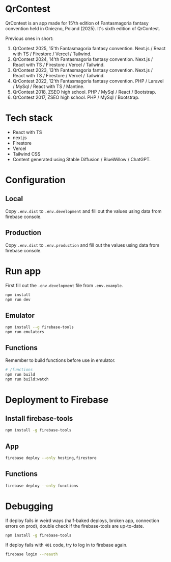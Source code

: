 # QrContest
QrContest is an app made for 15'th edition of Fantasmagoria fantasy convention held in Gniezno, Poland (2025).
It's sixth edition of QrContest.

Previous ones in short:
1. QrContest 2025, 15'th Fantasmagoria fantasy convention. Next.js / React with TS / Firestore / Vercel / Tailwind.
2. QrContest 2024, 14'th Fantasmagoria fantasy convention. Next.js / React with TS / Firestore / Vercel / Tailwind.
3. QrContest 2023, 13'th Fantasmagoria fantasy convention. Next.js / React with TS / Firestore / Vercel / Tailwind.
4. QrContest 2022, 12'th Fantasmagoria fantasy convention. PHP / Laravel / MySql / React with TS / Mantine.
5. QrContest 2018, ZSEO high school. PHP / MySql / React / Bootstrap.
6. QrContest 2017, ZSEO high school. PHP / MySql / Bootstrap.

# Tech stack
- React with TS
- next.js
- Firestore
- Vercel
- Tailwind CSS
- Content generated using Stable Diffusion / BlueWillow / ChatGPT.


# Configuration
## Local
Copy `.env.dist` to `.env.development` and fill out the values using data from firebase console.

## Production
Copy `.env.dist` to `.env.production` and fill out the values using data from firebase console.

# Run app
First fill out the `.env.development` file from `.env.example`.

```bash
npm install
npm run dev
```

## Emulator
```bash
npm install --g firebase-tools
npm run emulators
```

## Functions
Remember to build functions before use in emulator.
```bash
# /functions
npm run build
npm run build:watch
```

# Deployment to Firebase
## Install firebase-tools
```bash
npm install -g firebase-tools
```

## App
```bash
firebase deploy --only hosting,firestore
```

## Functions
```bash
firebase deploy --only functions
```

# Debugging
If deploy fails in weird ways (half-baked deploys, broken app, connection errors on prod), double check if the firebase-tools are up-to-date.
```bash
npm install -g firebase-tools
```

If deploy fails with `401` code, try to log in to firebase again.
```bash
firebase login --reauth
```
